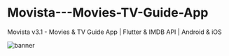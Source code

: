 # Movista---Movies-TV-Guide-App
Movista v3.1 - Movies &amp; TV Guide App | Flutter &amp; IMDB API | Android &amp; iOS



![banner](https://user-images.githubusercontent.com/80895946/206907224-7921f449-64aa-40ab-8fcc-b15e86b59d0d.png)
